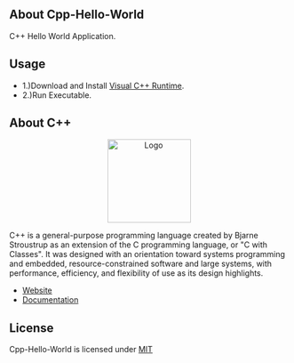 ## About Cpp-Hello-World

<p>C++ Hello World Application.</p>

## Usage

* 1.)Download and Install [Visual C++ Runtime](https://docs.microsoft.com/en-us/cpp/windows/latest-supported-vc-redist?view=msvc-170).
* 2.)Run Executable.

## About C++

<p align="center"><img src="https://i.imgur.com/qJiroU9.png" width="150px" height="auto" alt="Logo"></a></p>

<p>C++ is a general-purpose programming language created by Bjarne Stroustrup as an extension of the C programming language, or "C with Classes". It was designed with an orientation toward systems programming and embedded, resource-constrained software and large systems, with performance, efficiency, and flexibility of use as its design highlights.</p>

* [Website](https://isocpp.org/)
* [Documentation](https://docs.microsoft.com/en-us/cpp/)

## License

Cpp-Hello-World is licensed under [MIT](https://choosealicense.com/licenses/mit/)
